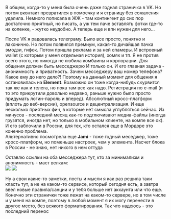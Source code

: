 [category]: <> (About)
[date]: <> (2030/01/01)
[title]: <> (Почему теперь я тут)

В общем, когда-то у меня была очень даже годная страничка в VK. Но потом вконтакт превратился в помоечку и я страницу без сожаления удалила. Немного пописала в ЖЖ - там контингент до сих пор достаточно приятный, но писать, а уж тем паче вставлять фотки где-то на коленке, - жутко неудобно. А теперь еще и впн нужен для него...

После VK я радовалась телеграму. Было все просто, понятно и лаконично. Но потом появился премиум, какая-то дичайшая пачка эмодзи, гифок. Потом пришла реклама и за ней спамеры. И встроеный wallet (с которым у меня отдельная история), хомяк и тп. Я не против всего этого, но никогда не любила комбаины и корпорации. Для общения должен быть месседжерю И только он. И его главная задача - анонимность и приватность. Зачем месседжеру ваш номер телефона? Какое ему до него дело?! Поэтому на данный момент для общения я остановилась на **Element**. Возможно он тоже когда-нибудь скурвится так же как и телега, но пока там все как надо. Регистрация по e-mail (и то это прикрутили довольно недавно, раньше нужно было просто придумать логин-пароль и вперед). Абсолютный кросс-платформ (вплоть до веб-версии), opensource и децентрализация. И еще несколько приятных фич, в которые нет смысла углубляться сейчас. Из минусов - последний месяц как-то подглючивают медиа-файлы (иногда грузятся, иногда нет, но только в мобильном клиенте, на компе все ок). И его заблочили в России, для тех, кто остался еще в Мордоре это конечно проблема.<br> 
Альтернативно посмотрела еще **Jami** - тоже годный меседжер, тоже кросс-платформ, но поменьше настроек, чем у элемента. Насчет блока в России - не знаю, нет никого в нем оттуда

Оставлю ссылки на оба месседжера тут, кто за минимализм и анонимность - маст велкам:<br>
[![](/images/by-telegram/element-logo-100.jpg)](https://element.io/download "Element.io")
[![](/images/by-telegram/jami-logo-100.jpg)](https://jami.net/ "Jami.net")

Ну а свои какие-то заметки, посты и мысли я как раз решила таки класть тут, а не на каком-то сервисе, который сегодня есть, а завтра ввел новые правила/санции и у тебя больше нет аккаунта или что еще. Конечно эти странички тоже лежат на каком-то сервере, но в том числе и у меня на компе, поэтому в любой момент я их могу перенести в другое место, без всякого форматирования. Так что надеюсь - это последний перенос

